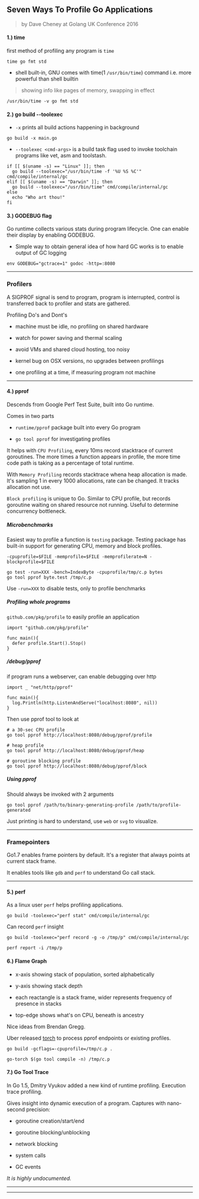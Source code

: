 
## Seven Ways To Profile Go Applications

> by Dave Cheney
> at Golang UK Conference 2016


#### 1.) time

first method of profiling any program is `time`

```
time go fmt std
```

* shell built-in, GNU comes with time(1 `/usr/bin/time`) command i.e. more powerful than shell builtin

> showing info like pages of memory, swapping in effect

```
/usr/bin/time -v go fmt std
```


#### 2.) go build --toolexec

* `-x` prints all build actions happening in background

```
go build -x main.go
```

* `--toolexec <cmd-args>` is a build task flag used to invoke toolchain programs like vet, asm and toolstash.

```
if [[ $(uname -s) == "Linux" ]]; then
  go build --toolexec="/usr/bin/time -f '%U %S %C'" cmd/compile/internal/gc
elif [[ $(uname -s) == "Darwin" ]]; then
  go build --toolexec="/usr/bin/time" cmd/compile/internal/gc
else
  echo "Who art thou!"
fi
```


#### 3.) GODEBUG flag

Go runtime collects various stats during program lifecycle. One can enable their display by enabling GODEBUG.

* Simple way to obtain general idea of how hard GC works is to enable output of GC logging

```
env GODEBUG="gctrace=1" godoc -http=:8080
```

---

### Profilers

A SIGPROF signal is send to program, program is interrupted, control is transferred back to profiler and stats are gathered.

Profiling Do's and Dont's

* machine must be idle, no profiling on shared hardware

* watch for power saving and thermal scaling

* avoid VMs and shared cloud hosting, too noisy

* kernel bug on OSX versions, no upgrades between profilings

* one profiling at a time, if measuring program not machine

---


#### 4.) pprof

Descends from Google Perf Test Suite, built into Go runtime.

Comes in two parts

* `runtime/pprof` package built into every Go program

* `go tool pprof` for investigating profiles

It helps with `CPU Profiling`, every 10ms record stacktrace of current goroutines. The more times a function appears in profile, the more time code path is taking as a percentage of total runtime.

With `Memory Profiling` records stacktrace whena heap allocation is made. It's sampling 1 in every 1000 allocations, rate can be changed. It tracks allocation not use.

`Block profiling` is unique to Go. Similar to CPU profile, but records goroutine waiting on shared resource not running. Useful to determine concurrency bottleneck.

##### Microbenchmarks

Easiest way to profile a function is `testing` package. Testing package has built-in support for generating CPU, memory and block profiles.

```
-cpuprofile=$FILE -memprofile=$FILE -memprofilerate=N -blockprofile=$FILE
```

```
go test -run=XXX -bench=IndexByte -cpuprofile/tmp/c.p bytes
go tool pprof byte.test /tmp/c.p
```

Use `-run=XXX` to disable tests, only to profile benchmarks

##### Profiling whole programs

`github.com/pkg/profile` to easily profile an application

```
import "github.com/pkg/profile"

func main(){
  defer profile.Start().Stop()
}
```

##### /debug/pprof

if program runs a webserver, can enable debugging over http

```
import _ "net/http/pprof"

func main(){
  log.Println(http.ListenAndServe("localhost:8080", nil))
}
```

Then use pprof tool to look at

```
# a 30-sec CPU profile
go tool pprof http://localhost:8080/debug/pprof/profile

# heap profile
go tool pprof http://localhost:8080/debug/pprof/heap

# goroutine blocking profile
go tool pprof http://localhost:8080/debug/pprof/block

```

##### Using pprof

Should always be invoked with 2 arguments

```
go tool pprof /path/to/binary-generating-profile /path/to/profile-generated
```

Just printing is hard to understand, use `web` or `svg` to visualize.

---

### Framepointers

Go1.7 enables frame pointers by default. It's a register that always points at current stack frame.

It enables tools like `gdb` and `perf` to understand Go call stack.

---

#### 5.) perf

As a linux user `perf` helps profiling applications.

```
go build -toolexec="perf stat" cmd/compile/internal/gc
```

Can record `perf` insight

```
go build -toolexec="perf record -g -o /tmp/p" cmd/compile/internal/gc

perf report -i /tmp/p
```


#### 6.) Flame Graph

* x-axis showing stack of population, sorted alphabetically

* y-axis showing stack depth

* each reactangle is a stack frame, wider represents frequency of presence in stacks

* top-edge shows what's on CPU, beneath is ancestry

Nice ideas from Brendan Gregg.

Uber released [torch](github.com/uber/go-torch) to process pprof endpoints or existing profiles.

```
go build -gcflags=-cpuprofile=/tmp/c.p .

go-torch $(go tool compile -n) /tmp/c.p
```


#### 7.) Go Tool Trace

In Go 1.5, Dmitry Vyukov added a new kind of runtime profiling. Execution trace profiling.

Gives insight into dynamic execution of a program. Captures with nano-second precision:

* goroutine creation/start/end

* goroutine blocking/unblocking

* network blocking

* system calls

* GC events

*It is highly undocumented.*


---
---
